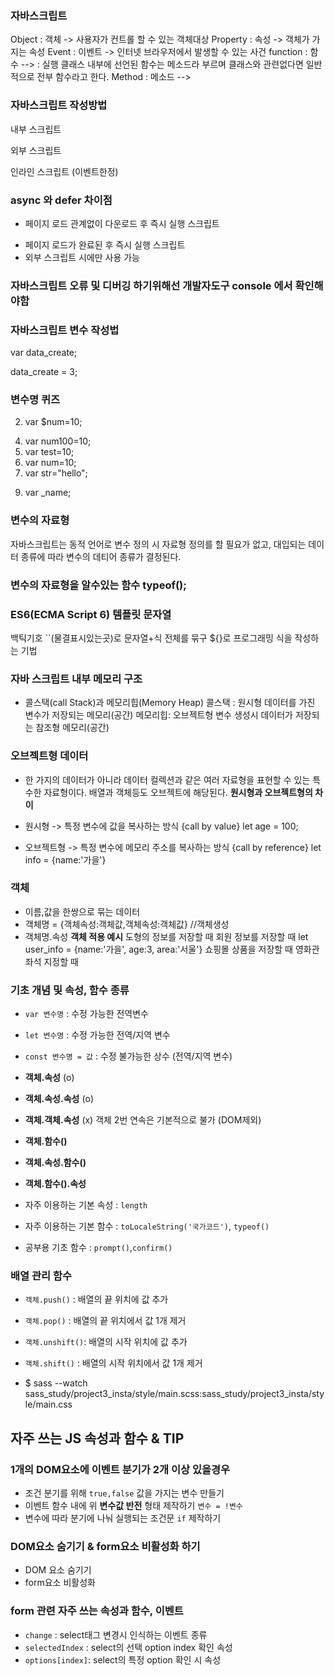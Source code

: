 ### 자바스크립트
Object : 객체 -> 사용자가 컨트롤 할 수 있는 객체대상
Property : 속성 -> 객체가 가지는 속성
Event : 이벤트 -> 인터넷 브라우저에서 발생할 수 있는 사건
function : 함수 --> : 실행 클래스 내부에 선언된 함수는 메소드라 부르며 클래스와 관련없다면 일반적으로 전부 함수라고 한다.
Method : 메소드 -->

### 자바스크립트 작성방법
내부 스크립트 
<script>스크립트 작성</script>
외부 스크립트 
<script src="경로"></script>
인라인 스크립트 (이벤트한정)
<tag event = "이벤트 함수"></tag>

### async 와 defer 차이점 
<script src="./script/first.js" async></script>
* 페이지 로드 관계없이 다운로드 후 즉시 실행 스크립트
<script src="./script/second.js" defer></script>
* 페이지 로드가 완료된 후 즉시 실행 스크립트
* 외부 스크립트 시에만 사용 가능

### 자바스크립트 오류 및 디버깅 하기위해선 개발자도구 console 에서 확인해야함

### 자바스크립트 변수 작성법
var data_create;<!-- 선언 -->

data_create = 3;

### 변수명 퀴즈
<!-- 1. var 1num=10; -->
2. var $num=10;
<!-- 3. var 100num=10; -->
4. var num100=10;
5. var test=10;
6. var num=10;
7. var str="hello";
<!-- 8. var my name; -->
9. var _name;
<!-- 10. var if; -->

### 변수의 자료형
자바스크립트는 동적 언어로 변수 정의 시 자료형 정의를 할 필요가 없고, 대입되는 데이터 종류에 따라 변수의 데티어 종류가 결정된다.
### 변수의 자료형을 알수있는 함수 typeof();

### ES6(ECMA Script 6) 템플릿 문자열
백틱기호 ``(물결표시있는곳)로 문자열+식 전체를 묶구 ${}로 프로그래밍 식을 작성하는 기법

### 자바 스크립트 내부 메모리 구조
* 콜스택(call Stack)과 메모리힙(Memory Heap)
콜스택 : 원시형 데이터를 가진 변수가 저장되는 메모리(공간)
메모리힙: 오브젝트형 변수 생성시 데이터가 저장되는 참조형 메모리(공간)

### 오브젝트형 데이터
* 한 가지의 데이터가 아니라 데이터 컬렉션과 같은 여러 자료형을 표현할 수 있는
특수한 자료형이다. 배열과 객체등도 오브젝트에 해당된다.
**원시형과 오브젝트형의 차이**
* 원시형 -> 특정 변수에 값을 복사하는 방식 {call by value}
let age = 100;

* 오브젝트형 -> 특정 변수에 메모리 주소를 복사하는 방식 {call by reference}
let info = {name:'가을'}

### 객체
* 이름,값을 한쌍으로 묶는 데이터
* 객체명 = {객체속성:객체값,객체속성:객체값} //객체생성
* 객체명.속성
 **객체 적용 예시**
 도형의 정보를 저장할 때
 회원 정보를 저장할 때
 let user_info = {name:'가을', age:3, area:'서울'}
 쇼핑몰 상품을 저장할 때
 영화관 좌석 지정할 때

### 기초 개념 및 속성, 함수 종류
* `var 변수명` : 수정 가능한 전역변수
* `let 변수명` : 수정 가능한 전역/지역 변수
* `const 변수명 = 값` : 수정 불가능한 상수 (전역/지역 변수)
* **객체.속성** (o)
* **객체.속성.속성** (o)
* **객체.객체.속성** (x)    객체 2번 연속은 기본적으로 불가 (DOM제외)

* **객체.함수()** 
* **객체.속성.함수()**
* **객체.함수().속성**
* 자주 이용하는 기본 속성 : `length`
* 자주 이용하는 기본 함수 : `toLocaleString('국가코드')`, `typeof()`
* 공부용 기초 함수 : `prompt()`,`confirm()`

### **배열** 관리 함수
* `객체.push()` : 배열의 끝 위치에 값 추가
* `객체.pop()`  : 배열의 끝 위치에서 값 1개 제거
* `객체.unshift()`: 배열의 시작 위치에 값 추가
* `객체.shift()`  : 배열의 시작 위치에서 값 1개 제거

* $ sass --watch sass_study/project3_insta/style/main.scss:sass_study/project3_insta/style/main.css

## 자주 쓰는 JS 속성과 함수 & TIP
### 1개의 DOM요소에 이벤트 분기가 2개 이상 있을경우 
* 조건 분기를 위해 `true,false` 값을 가지는 변수 만들기
* 이벤트 함수 내에 위 **변수값 반전** 형태 제작하기 `변수 = !변수`
* 변수에 따라 분기에 나눠 실행되는 조건문 `if` 제작하기
### DOM요소 숨기기 & form요소 비활성화 하기
* DOM 요소 숨기기 
* form요소 비활성화

### form 관련 자주 쓰는 속성과 함수, 이벤트
* `change` : select태그 변경시 인식하는 이벤트 종류
* `selectedIndex` : select의 선택 option index 확인 속성
* `options[index]`: select의 특정 option 확인 시 속성

<!-- 테스트 -->




